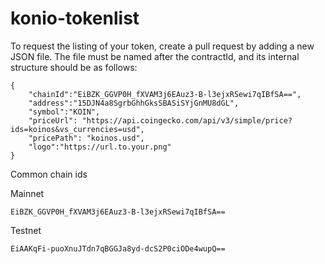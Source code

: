 # konio-tokenlist

To request the listing of your token, create a pull request by adding a new JSON file.
The file must be named after the contractId, and its internal structure should be as follows:

```
{
    "chainId":"EiBZK_GGVP0H_fXVAM3j6EAuz3-B-l3ejxRSewi7qIBfSA==",
    "address":"15DJN4a8SgrbGhhGksSBASiSYjGnMU8dGL",
    "symbol":"KOIN",
    "priceUrl": "https://api.coingecko.com/api/v3/simple/price?ids=koinos&vs_currencies=usd",
    "pricePath": "koinos.usd",
    "logo":"https://url.to.your.png"
}
```

Common chain ids

Mainnet
```
EiBZK_GGVP0H_fXVAM3j6EAuz3-B-l3ejxRSewi7qIBfSA==
```

Testnet
```
EiAAKqFi-puoXnuJTdn7qBGGJa8yd-dcS2P0ciODe4wupQ==
```